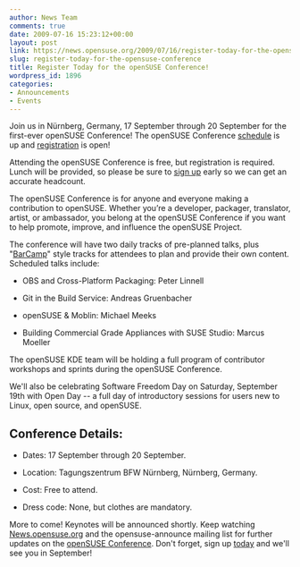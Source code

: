 ```yaml
---
author: News Team
comments: true
date: 2009-07-16 15:23:12+00:00
layout: post
link: https://news.opensuse.org/2009/07/16/register-today-for-the-opensuse-conference/
slug: register-today-for-the-opensuse-conference
title: Register Today for the openSUSE Conference!
wordpress_id: 1896
categories:
- Announcements
- Events
---
```


Join us in Nürnberg, Germany, 17 September through 20 September for the first-ever openSUSE Conference! The openSUSE Conference [schedule](//conference.opensuse.org/schedule/) is up and [registration](//conference.opensuse.org/registration/) is open!

Attending the openSUSE Conference is free, but registration is required. Lunch will be provided, so please be sure to [sign up](//conference.opensuse.org/registration/) early so we can get an accurate headcount.

The openSUSE Conference is for anyone and everyone making a contribution to openSUSE. Whether you’re a developer, packager, translator, artist, or ambassador, you belong at the openSUSE Conference if you want to help promote, improve, and influence the openSUSE Project.

The conference will have two daily tracks of pre-planned talks, plus "[BarCamp](//en.wikipedia.org/wiki/BarCamp)" style tracks for attendees to plan and provide their own content. Scheduled talks include:



	
  * OBS and Cross-Platform Packaging: Peter Linnell

	
  * Git in the Build Service: Andreas Gruenbacher

	
  * openSUSE & Moblin: Michael Meeks

	
  * Building Commercial Grade Appliances with SUSE Studio: Marcus Moeller


The openSUSE KDE team will be holding a full program of contributor workshops and sprints during the openSUSE Conference.

We'll also be celebrating Software Freedom Day on Saturday, September 19th with Open Day -- a full day of introductory sessions for users new to Linux, open source, and openSUSE.


## Conference Details:





	
  * Dates: 17 September through 20 September.

	
  * Location: Tagungszentrum BFW Nürnberg, Nürnberg, Germany.

	
  * Cost: Free to attend.

	
  * Dress code: None, but clothes are mandatory.


More to come! Keynotes will be announced shortly. Keep watching [News.opensuse.org](//news.opensuse.org/) and the opensuse-announce mailing list for further updates on the [openSUSE Conference](//conference.opensuse.org/). Don't forget, sign up [today](//conference.opensuse.org/registration/) and we'll see you in September!
